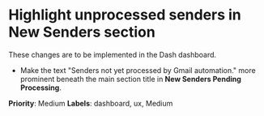 # Highlight unprocessed senders in New Senders section

These changes are to be implemented in the Dash dashboard.

- Make the text "Senders not yet processed by Gmail automation." more prominent beneath the main section title in **New Senders Pending Processing**.

**Priority**: Medium
**Labels**: dashboard, ux, Medium
